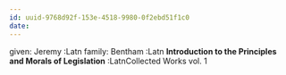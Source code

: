 ```yaml
---
id: uuid-9768d92f-153e-4518-9980-0f2ebd51f1c0
date: 
---
```


given: Jeremy :Latn
family: Bentham :Latn
**Introduction to the Principles and Morals of Legislation** :LatnCollected Works vol. 1